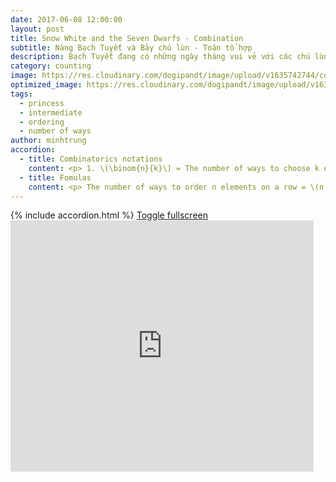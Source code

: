 ```yaml
---
date: 2017-06-08 12:00:00
layout: post
title: Snow White and the Seven Dwarfs - Combination
subtitle: Nàng Bạch Tuyết và Bảy chú lùn - Toán tổ hợp
description: Bạch Tuyết đang có những ngày tháng vui vẻ với các chú lùn, nhưng làm thế nào để sắp xếp họ làm việc nhà đây?
category: counting
image: https://res.cloudinary.com/dogipandt/image/upload/v1635742744/combination_q8brh6.png
optimized_image: https://res.cloudinary.com/dogipandt/image/upload/v1635742744/combination_q8brh6.png
tags:
  - princess
  - intermediate
  - ordering
  - number of ways
author: minhtrung
accordion:
  - title: Combinatorics notations
    content: <p> 1. \(\binom{n}{k}\) = The number of ways to choose k elements out of n elements. In some books, you might also see \(C_{n}^k\). <p> 2. \(n! = n \times (n-1) \times (n-2) \times \cdots \times 1\)
  - title: Fomulas
    content: <p> The number of ways to order n elements on a row = \(n!\). <p> Similarly, we have \(n!\) ways to arrange elements on a circle, but because the circle can be rotated \(n\) times, the number of ways to order n elements on a circle is \[\frac{n!}{n} = (n-1)! \] The number of ways to select k out of n elements is \[\binom{n}{k}=\frac{n!}{k!(n-k)!}\] This is the \(\textbf{combination}\) of k elements, they don't bother order of selection. But \(\textbf{permutation}\) does. The permutation of k out of n elements is \[P_{n}^k=\frac{n!}{(n-k)!}\]Make sure not to confuse between the two notations. 
---
```

<head>
  <meta charset="utf-8">
  <meta name="viewport" content="width=device-width">
  <title>MathJax example</title>
  <script src="https://polyfill.io/v3/polyfill.min.js?features=es6"></script>
  <script id="MathJax-script" async
          src="https://cdn.jsdelivr.net/npm/mathjax@3/es5/tex-mml-chtml.js">
  </script>
</head>
{% include accordion.html %}
<a href= "https://scratch.mit.edu/projects/566388553/fullscreen/">Toggle fullscreen </a>
<iframe src="https://scratch.mit.edu/projects/566388553/embed" allowtransparency="true" width="485" height="402" frameborder="0" scrolling="no" allowfullscreen></iframe>